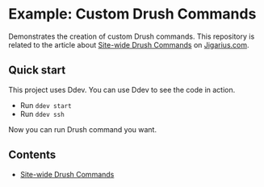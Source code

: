 # Example: Custom Drush Commands

Demonstrates the creation of custom Drush commands. This repository is
related to the article about [Site-wide Drush Commands](https://jigarius.com/blog/drush-site-wide-commands)
on [Jigarius.com](https://jigarius.com/).

## Quick start

This project uses Ddev. You can use Ddev to see the code in action.

- Run `ddev start`
- Run `ddev ssh`

Now you can run Drush command you want.

## Contents

- [Site-wide Drush Commands](drush/Commands/CustomHelloCommands.php)
